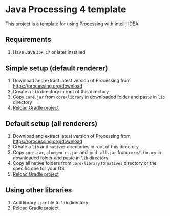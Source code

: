 # Java Processing 4 template

This project is a template for using [Processing](https://processing.org/) with Intellij IDEA.

## Requirements

1. Have Java `JDK 17` or later installed

## Simple setup (default renderer)

1. Download and extract latest version of Processing from https://processing.org/download
2. Create a `lib` directory in root of this directory
3. Copy `core.jar` from `core\library` in downloaded folder and paste in `lib` directory
4. [Reload Gradle project](https://www.jetbrains.com/help/idea/work-with-gradle-projects.html#gradle_refresh_project)

## Default setup (all renderers)

1. Download and extract latest version of Processing from https://processing.org/download
2. Create a `lib` and `natives` directories in root of this directory
3. Copy `core.jar`, `gluegen-rt.jar` and `jogl-all.jar` from `core/library` in downloaded folder and paste in `lib` directory
4. Copy all native folders from `core\library` to `natives` directory or the specific one for your OS
5. [Reload Gradle project](https://www.jetbrains.com/help/idea/work-with-gradle-projects.html#gradle_refresh_project)

## Using other libraries

1. Add library `.jar` file to `lib` directory
2. [Reload Gradle project](https://www.jetbrains.com/help/idea/work-with-gradle-projects.html#gradle_refresh_project)
